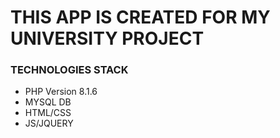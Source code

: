 # THIS APP IS CREATED FOR MY UNIVERSITY PROJECT

### TECHNOLOGIES STACK
 - PHP Version 8.1.6
 - MYSQL DB
 - HTML/CSS
 - JS/JQUERY
